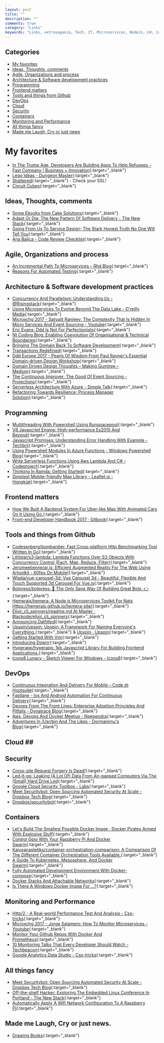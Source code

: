 ```yaml
---
layout: post
title: ""
description: ""
comments: true
category: "Links"
keywords: "Links, extravaganza, Tech, IT, Microservices, NodeJs, C#, Javascript, Solution architecture"
---
```


## Categories ##
* [My favorites](#favorites)
* [Ideas, Thoughts, comments](#ideas)
* [Agile, Organizations and process](#agile)
* [Architecture & Software development practices](#development)
* [Programming](#net)
* [Frontend matters](#web)
* [Tools and things from Github](#tools)
* [DevOps](#devops)
* [Cloud](#cloud)
* [Security](#security)
* [Containers](#containers)
* [Monitoring and Performance](#monitoring)
* [All things fancy](#buzz)
* [Made me Laugh, Cry or just news](#news)

# My favorites<a name="favorites"></a> #
* [In The Trump Age, Developers Are Building Apps To Help Refugees - Fast Company | Business + Innovation](https://www.fastcompany.com/3068129/in-the-trump-age-developers-are-building-apps-to-help-refugees){:target="_blank"}
* [Lego Ideas - Dungeon Master](https://ideas.lego.com/projects/165437){:target="_blank"}
* [Shattered](https://shattered.io/){:target="_blank"} - Check your SSL!
* [Circuit Cubes](https://tenkalabs.com/){:target="_blank"}

## Ideas, Thoughts, comments <a name="ideas"></a> ##
* [Some Ebooks from Cake Solutions](http://www.cakesolutions.net/ebooks){:target="_blank"}
* [Adapt Or Die: The New Pattern Of Software Delivery - The New Stack](https://thenewstack.io/convergence-new-software-paradigm/){:target="_blank"}
* [Going From Ux To Service Design; The Stark Honest Truth No One Will Tell You](https://blog.practicalservicedesign.com/going-from-ux-to-service-design-the-stark-honest-truth-no-one-will-tell-you-953028156b86#.h5pf1h90m){:target="_blank"}
* [Ana Balica - Code Review Checklist](https://ana-balica.github.io/2017/02/21/code-review-checklist/){:target="_blank"}

## Agile, Organizations and process<a name="agile"></a> ##
* [An Incremental Path To Microservices – Rhd Blog](https://developers.redhat.com/blog/2017/02/21/an-incremental-path-to-microservices/){:target="_blank"}
* [Reasons For Automated Testing](http://geekswithblogs.net/TimothyK/archive/2017/02/23/reasons-for-automated-testing.aspx){:target="_blank"}

## Architecture & Software development practices <a name="development"></a> ##
* [Concurrency And Parallelism: Understanding I/o - @Risingstack](https://blog.risingstack.com/concurrency-and-parallelism-understanding-i-o/){:target="_blank"}
* [Using Microservices To Evolve Beyond The Data Lake - O'reilly Media](https://www.oreilly.com/ideas/using-microservices-to-evolve-beyond-the-data-lake){:target="_blank"}
* [Microxchg 2017 - Satyajit Ranjeev: The Complexity That Is Hidden In Micro Services And Event Sourcing - Youtube](https://www.youtube.com/watch?v=yVUiA6gDhKU){:target="_blank"}
* [Eric Evans: Ddd Is Not For Perfectionists](https://www.infoq.com/news/2017/02/ddd-perfectionists?__s=amwwwz5judsp1dsfgko7){:target="_blank"}
* [Nt Coding Blog: Enabling Coevolution Of Organisational & Technical Boundaries](http://ntcoding.co.uk/blog/2017/02/enabling-coevolution-of-organisational?__s=amwwwz5judsp1dsfgko7){:target="_blank"}
* [Bringing The Domain Back To Software Development](https://www.infoq.com/news/2017/02/domains-software-development?__s=amwwwz5judsp1dsfgko7){:target="_blank"}
* [Transactions Redefined](https://www.slideshare.net/ziobrando/transactions-redefined?__s=amwwwz5judsp1dsfgko7){:target="_blank"}
* [Ddd Europe 2017 - Pearls Of Wisdom From Paul Rayner's Essential Domain-driven Design Workshop](https://inside.covve.com/DDD-Europe-2017-Pearls-of-wisdom-from-Paul-Rayners-workshop/?__s=amwwwz5judsp1dsfgko7){:target="_blank"}
* [Domain Driven Design Thoughts – Making Gumtree – Medium](https://medium.com/gumtree-dev-team/domain-driven-design-thoughts-c53d2f87f5d3?__s=amwwwz5judsp1dsfgko7#.tinzvecmh){:target="_blank"}
* [The Continuous Improver: The Good Of Event Sourcing - Projections](http://www.continuousimprover.com/2017/02/the-good-of-event-sourcing-projections.html?__s=amwwwz5judsp1dsfgko7){:target="_blank"}
* [Serverless Architecture With Azure - Simple Talk](https://www.simple-talk.com/cloud/cloud-development/serverless-architecture-azure/){:target="_blank"}
* [Refactoring Towards Resilience: Process Manager Solution](https://jimmybogard.com/refactoring-towards-resilience-process-manager-solution/){:target="_blank"}

## Programming <a name="net"></a> ##
* [Multithreading With Powershell Using Runspacepool](http://geekswithblogs.net/hroggero/archive/2017/02/22/multithreading-with-powershell-using-runspacepool.aspx){:target="_blank"}
* [V8 Javascript Engine: High-performance Es2015 And Beyond](https://v8project.blogspot.dk/2017/02/high-performance-es2015-and-beyond.html){:target="_blank"}
* [Javascript Promises: Understanding Error Handling With Example - Techbrij](http://techbrij.com/javascript-promises-error-handling-chain){:target="_blank"}
* [Using Powershell Modules In Azure Functions - Windows Powershell Blog](https://blogs.msdn.microsoft.com/powershell/2017/02/24/using-powershell-modules-in-azure-functions/){:target="_blank"}
* [Write Serverless Functions Using Aws Lambda And C# - Codeproject](https://www.codeproject.com/Articles/1172832/write-serverless-functions-using-aws-lambda-and-cs){:target="_blank"}
* [Thinking In Ramda: Getting Started](http://randycoulman.com/blog/2016/05/24/thinking-in-ramda-getting-started/){:target="_blank"}
* [Simplest Mobile-friendly Map Library - Leaflet.js - Hongkiat](http://www.hongkiat.com/blog/leafletjs/){:target="_blank"}
## Frontend matters <a name="web"></a> ##
* [How We Built A Backend System For Uber-like Map With Animated Cars On It Using Go.](https://blog.maddevs.io/how-we-built-a-backend-system-for-uber-like-map-with-animated-cars-on-it-using-go-29d5dcd517a#.chwlbfgze){:target="_blank"}
* [Front-end Developer Handbook 2017 · Gitbook](https://www.gitbook.com/book/frontendmasters/front-end-handbook-2017/details){:target="_blank"}

## Tools and things from Github <a name="tools"></a> ##
* [Codesenberg/bombardier: Fast Cross-platform Http Benchmarking Tool Written In Go](https://github.com/codesenberg/bombardier){:target="_blank"}
* [Littlstar/s3-lambda: Lambda Functions Over S3 Objects With Concurrency Control (Each, Map, Reduce, Filter)](https://github.com/littlstar/s3-lambda){:target="_blank"}
* [Jeromeetienne/ar.js: Efficient Augmented Reality For The Web Using Artoolkit - 60fps On Mobile!](https://github.com/jeromeetienne/AR.js){:target="_blank"}
* [Wlada/vue-carousel-3d: Vue Carousel 3d - Beautiful, Flexible And Touch Supported 3d Carousel For Vue.js](https://github.com/wlada/vue-carousel-3d){:target="_blank"}
* [Botpress/botpress: 🤖 The Only Sane Way Of Building Great Bots. 👉](https://github.com/botpress/botpress){:target="_blank"}
* [Hemerajs/hemera: A Node.js Microservices Toolkit For Nats Https://hemerajs.github.io/hemera-site/](https://github.com/hemerajs/hemera){:target="_blank"} 
* [Elixir_cli_spinners/readme.md At Master · Blackode/elixir_cli_spinners](https://github.com/blackode/elixir_cli_spinners/blob/master/README.md){:target="_blank"}
* [Announcing Dathttpd](https://pfrazee.github.io/blog/announcing-dathttpd){:target="_blank"}
* [Upspin/upspin: Upspin: A Framework For Naming Everyone's Everything.](https://github.com/upspin/upspin){:target="_blank"} & [Upspin · Upspin](https://upspin.io/){:target="_blank"}
* [Getting Started With Vim](http://lucapette.me/getting-started-with-vim){:target="_blank"}
* [Introducing Downr](http://www.bradygaster.com/posts/introducing-downr){:target="_blank"}
* [Hyperapp/hyperapp: 1kb Javascript Library For Building Frontend Applications.](https://github.com/hyperapp/hyperapp){:target="_blank"}
* [Icons8 Lunacy - Sketch Viewer For Windows - Icons8](https://icons8.com/lunacy){:target="_blank"}


## DevOps<a name="devops"></a> ##
* [Continuous Integration And Delivery For Mobile – Code @ Hootsuite](http://code.hootsuite.com/continuous-integration-and-delivery-for-mobile/){:target="_blank"}
* [Fastlane - Ios And Android Automation For Continuous Delivery](https://fastlane.tools/){:target="_blank"}
* [Devops From The Front Lines: Enterprise Adoption Principles And Pitfalls - Dynatrace Blog](https://www.dynatrace.com/blog/devops-adoption-principles-pitfalls/){:target="_blank"}
* [Aws, Devops And Docker Meetup - Neependra](http://neependra.net/?p=2158){:target="_blank"}
* [Adventures In /Usr/bin And The Likes - Dormammu's Blog](https://ablagoev.github.io/linux/adventures/commands/2017/02/19/adventures-in-usr-bin.html){:target="_blank"}

## Cloud <a name="cloud"></a>##

## Security<a name="security"></a> ##
* [Cross-site Request Forgery Is Dead!](https://scotthelme.co.uk/csrf-is-dead/){:target="_blank"}
* [Led-it-go: Leaking (A Lot Of) Data From Air-gapped Computers Via The (Small) Hard Drive Led](http://cyber.bgu.ac.il/advanced-cyber/){:target="_blank"}
* [Google Cloud Security Toolbox - Labs](https://labs.spotify.com/2017/02/22/google-cloud-security-toolbox/){:target="_blank"}
* [Meet Securitybot: Open Sourcing Automated Security At Scale - Dropbox Tech Blog](https://blogs.dropbox.com/tech/2017/02/meet-securitybot-open-sourcing-automated-security-at-scale/){:target="_blank"}
* [Dropbox/securitybot](https://github.com/dropbox/securitybot){:target="_blank"}

## Containers <a name="containers"></a> ##
* [Let's Build The Smallest Possible Docker Image · Docker Pirates Armed With Explosive Stuff](https://blog.hypriot.com/post/build-smallest-possible-docker-image/){:target="_blank"}
* [Control Gpio With Your Raspberry Pi And Docker Swarm](http://blog.alexellis.io/gpio-on-swarm/){:target="_blank"}
* [Kaivoanastetiks/container-orchestration-comparison: A Comparison Of The Different Container Orchestration Tools Available.](https://github.com/KaivoAnastetiks/container-orchestration-comparison){:target="_blank"}
* [A Guide To Kubernetes, Mesosphere, And Docker Swarm](https://insights.hpe.com/content/hpe-nxt/en/articles/2017/02/the-basics-explaining-kubernetes-mesosphere-and-docker-swarm.html){:target="_blank"}
* [Fully Automated Development Environment With Docker-compose](https://blog.maqpie.com/2017/02/22/fully-automated-development-environment-with-docker-compose/){:target="_blank"}
* [Docker Stacks And Attachable Networks](http://blog.alexellis.io/docker-stacks-attachable-networks/){:target="_blank"}
* [Is There A Windows Docker Image For ...?](https://stefanscherer.github.io/is-there-a-windows-docker-image-for/){:target="_blank"}

## Monitoring and Performance <a name="monitoring"></a> ##
* [Http/2 - A Real-world Performance Test And Analysis - Css-tricks](https://css-tricks.com/http2-real-world-performance-test-analysis/){:target="_blank"}
* [Microxchg 2017 - Jorge Salamero: How To Monitor Microservices - Youtube](https://www.youtube.com/watch?v=UghnaNjd1jM){:target="_blank"}
* [Monitor Your Github Repos With Docker And Prometheus](https://www.brianchristner.io/monitor-your-github-repos-with-docker/){:target="_blank"}
* [10 Monitoring Talks That Every Developer Should Watch - Techbeacon](https://techbeacon.com/10-monitoring-talks-every-developer-should-watch){:target="_blank"}
* [Google Analytics Data Studio - Css-tricks](https://css-tricks.com/google-analytics-data-studio/){:target="_blank"}

## All things fancy <a name="buzz"></a> ##
* [Meet Securitybot: Open Sourcing Automated Security At Scale - Dropbox Tech Blog](https://blogs.dropbox.com/tech/2017/02/meet-securitybot-open-sourcing-automated-security-at-scale/){:target="_blank"}
* [Off-the-shelf Hacker: Exploring The Embedded Linux Conference In Portland - The New Stack](https://thenewstack.io/off-shelf-hacker-exploring-embedded-linux-portland/){:target="_blank"}
* [Automatically Apply A Wifi Network Configuration To A Raspberry Pi](https://www.thepolyglotdeveloper.com/2017/02/automatically-apply-wifi-network-configuration-raspberry-pi/){:target="_blank"}

## Made me Laugh, Cry or just news. <a name="news"></a> ##
* [Drawing Books](http://eleganthack.com/drawing-books/){:target="_blank"}
